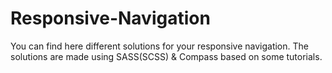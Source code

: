 Responsive-Navigation
==========================

You can find here different solutions for your responsive navigation. The solutions are made using SASS(SCSS) & Compass based on some tutorials.
